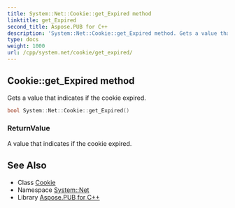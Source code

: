 ```yaml
---
title: System::Net::Cookie::get_Expired method
linktitle: get_Expired
second_title: Aspose.PUB for C++
description: 'System::Net::Cookie::get_Expired method. Gets a value that indicates if the cookie expired in C++.'
type: docs
weight: 1000
url: /cpp/system.net/cookie/get_expired/
---
```

## Cookie::get_Expired method


Gets a value that indicates if the cookie expired.

```cpp
bool System::Net::Cookie::get_Expired()
```


### ReturnValue

A value that indicates if the cookie expired.

## See Also

* Class [Cookie](../)
* Namespace [System::Net](../../)
* Library [Aspose.PUB for C++](../../../)
